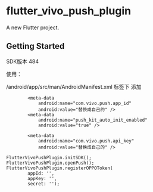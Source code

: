 # flutter_vivo_push_plugin

A new Flutter project.

## Getting Started

SDK版本 484

使用：

 /android/app/src/man/AndroidManifest.xml 标签下 <application> 添加

```
        <meta-data
            android:name="com.vivo.push.app_id"
            android:value="替换成自己的" />
        <meta-data
            android:name="push_kit_auto_init_enabled"
            android:value="true" />

        <meta-data
            android:name="com.vivo.push.api_key"
            android:value="替换成自己的" />
```


```
FlutterVivoPushPlugin.initSDK();
FlutterVivoPushPlugin.openPush();   
FlutterVivoPushPlugin.registerOPPOToken(
        appId: '',
        appKey: '',
        secret: '');

```



